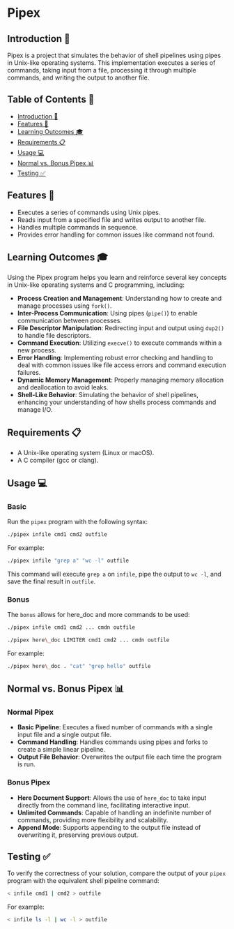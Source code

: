 # Pipex

## Introduction 🔗

Pipex is a project that simulates the behavior of shell pipelines using pipes in Unix-like operating systems. This implementation executes a series of commands, taking input from a file, processing it through multiple commands, and writing the output to another file.

## Table of Contents 📑

- [Introduction 🔗](#introduction-🔗)
- [Features 🌟](#features-🌟)
- [Learning Outcomes 🎓](#learning-outcomes-🎓)
- [Requirements 📋](#requirements-📋)
- [Usage 💻](#usage-💻)
- [Normal vs. Bonus Pipex 📊](#normal-vs-bonus-pipex-📊)
- [Testing ✅](#testing-✅)

## Features 🌟

- Executes a series of commands using Unix pipes.
- Reads input from a specified file and writes output to another file.
- Handles multiple commands in sequence.
- Provides error handling for common issues like command not found.

## Learning Outcomes 🎓

Using the Pipex program helps you learn and reinforce several key concepts in Unix-like operating systems and C programming, including:

- **Process Creation and Management**: Understanding how to create and manage processes using `fork()`.
- **Inter-Process Communication**: Using pipes (`pipe()`) to enable communication between processes.
- **File Descriptor Manipulation**: Redirecting input and output using `dup2()` to handle file descriptors.
- **Command Execution**: Utilizing `execve()` to execute commands within a new process.
- **Error Handling**: Implementing robust error checking and handling to deal with common issues like file access errors and command execution failures.
- **Dynamic Memory Management**: Properly managing memory allocation and deallocation to avoid leaks.
- **Shell-Like Behavior**: Simulating the behavior of shell pipelines, enhancing your understanding of how shells process commands and manage I/O.

## Requirements 📋

- A Unix-like operating system (Linux or macOS).
- A C compiler (gcc or clang).

## Usage 💻

### Basic
Run the `pipex` program with the following syntax:

```bash
./pipex infile cmd1 cmd2 outfile
```

For example:

```bash
./pipex infile "grep a" "wc -l" outfile
```
This command will execute `grep a` on `infile`, pipe the output to `wc -l`, and save the final result in `outfile`.

### Bonus
The `bonus` allows for here_doc and more commands to be used:

```bash
./pipex infile cmd1 cmd2 ... cmdn outfile
```

```bash
./pipex here\_doc LIMITER cmd1 cmd2 ... cmdn outfile
```
For example:

```bash
./pipex here\_doc . "cat" "grep hello" outfile
```


## Normal vs. Bonus Pipex 📊

### Normal Pipex

- **Basic Pipeline**: Executes a fixed number of commands with a single input file and a single output file.
- **Command Handling**: Handles commands using pipes and forks to create a simple linear pipeline.
- **Output File Behavior**: Overwrites the output file each time the program is run.

### Bonus Pipex

- **Here Document Support**: Allows the use of `here_doc` to take input directly from the command line, facilitating interactive input.
- **Unlimited Commands**: Capable of handling an indefinite number of commands, providing more flexibility and scalability.
- **Append Mode**: Supports appending to the output file instead of overwriting it, preserving previous output.

## Testing ✅

To verify the correctness of your solution, compare the output of your `pipex` program with the equivalent shell pipeline command:

```bash
< infile cmd1 | cmd2 > outfile
```

For example:

```bash
< infile ls -l | wc -l > outfile
```
